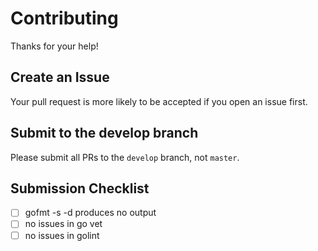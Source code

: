 # Contributing

Thanks for your help!

## Create an Issue

Your pull request is more likely to be accepted if you open an issue first.

## Submit to the develop branch

Please submit all PRs to the `develop` branch, not `master`.

## Submission Checklist

- [ ] gofmt -s -d produces no output
- [ ] no issues in go vet
- [ ] no issues in golint
